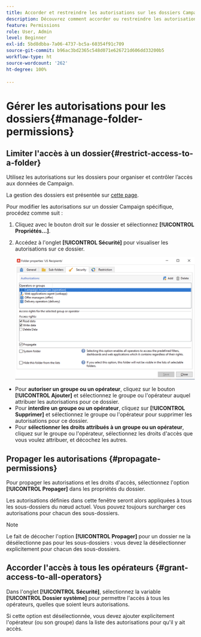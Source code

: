```yaml
---
title: Accorder et restreindre les autorisations sur les dossiers Campaign
description: Découvrez comment accorder ou restreindre les autorisations sur des dossiers
feature: Permissions
role: User, Admin
level: Beginner
exl-id: 5bd8dbba-7a06-4737-bc5a-60354f91c709
source-git-commit: b96ac3bd2365c548d071e626721d606dd33200b5
workflow-type: ht
source-wordcount: '262'
ht-degree: 100%

---
```


# Gérer les autorisations pour les dossiers{#manage-folder-permissions}

## Limiter l&#39;accès à un dossier{#restrict-access-to-a-folder}

Utilisez les autorisations sur les dossiers pour organiser et contrôler l’accès aux données de Campaign.

La gestion des dossiers est présentée sur [cette page](../audiences/folders-and-views.md).

Pour modifier les autorisations sur un dossier Campaign spécifique, procédez comme suit :

1. Cliquez avec le bouton droit sur le dossier et sélectionnez **[!UICONTROL Propriétés...]**.
1. Accédez à l&#39;onglet **[!UICONTROL Sécurité]** pour visualiser les autorisations sur ce dossier.

   ![](assets/folder-permissions.png)

* Pour **autoriser un groupe ou un opérateur**, cliquez sur le bouton **[!UICONTROL Ajouter]** et sélectionnez le groupe ou l&#39;opérateur auquel attribuer les autorisations pour ce dossier.
* Pour **interdire un groupe ou un opérateur**, cliquez sur **[!UICONTROL Supprimer]** et sélectionnez le groupe ou l&#39;opérateur pour supprimer les autorisations pour ce dossier.
* Pour **sélectionner les droits attribués à un groupe ou un opérateur**, cliquez sur le groupe ou l&#39;opérateur, sélectionnez les droits d&#39;accès que vous voulez attribuer, et décochez les autres.

## Propager les autorisations {#propagate-permissions}

Pour propager les autorisations et les droits d&#39;accès, sélectionnez l&#39;option **[!UICONTROL Propager]** dans les propriétés du dossier.

Les autorisations définies dans cette fenêtre seront alors appliquées à tous les sous-dossiers du nœud actuel. Vous pouvez toujours surcharger ces autorisations pour chacun des sous-dossiers.

>[!NOTE]
>
>Le fait de décocher l&#39;option **[!UICONTROL Propager]** pour un dossier ne la désélectionne pas pour les sous-dossiers : vous devez la désélectionner explicitement pour chacun des sous-dossiers.

## Accorder l&#39;accès à tous les opérateurs {#grant-access-to-all-operators}

Dans l&#39;onglet **[!UICONTROL Sécurité]**, sélectionnez la variable **[!UICONTROL Dossier système]** pour permettre l&#39;accès à tous les opérateurs, quelles que soient leurs autorisations.

Si cette option est désélectionnée, vous devez ajouter explicitement l&#39;opérateur (ou son groupe) dans la liste des autorisations pour qu&#39;il y ait accès.
